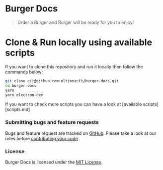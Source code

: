 # Burger Docs

> Order a Burger and Burger will be ready for you to enjoy!

# Clone & Run locally using available scripts

If you want to clone this repository and run it locally then follow the commands
below:

```bash
git clone git@github.com:oltionzefi/burger-docs.git
cd burger-docs
yarn
yarn electron-dev
```

If you want to check more scripts you can have a look at [available
scripts][scripts.md]

### Submitting bugs and feature requests

Bugs and feature request are tracked on
[GitHub](https://github.com/oltionzefi/burger-docs/issues). Please take a look
at our rules before [contributing your code](CONTRIBUTING.md).

### License

Burger Docs is licensed under the [MIT License](LICENSE).
